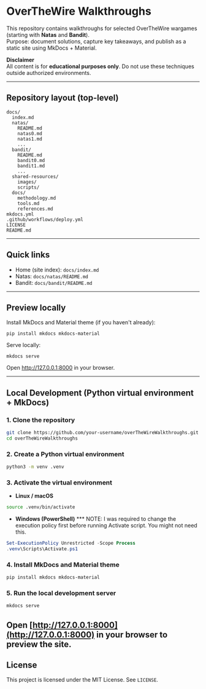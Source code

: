 # OverTheWire Walkthroughs

This repository contains walkthroughs for selected OverTheWire wargames (starting with **Natas** and **Bandit**).  
Purpose: document solutions, capture key takeaways, and publish as a static site using MkDocs + Material.

**Disclaimer**  
All content is for **educational purposes only**. Do not use these techniques outside authorized environments.

---

## Repository layout (top-level)
    docs/
      index.md
      natas/
        README.md
        natas0.md
        natas1.md
        ...
      bandit/
        README.md
        bandit0.md
        bandit1.md
        ...
      shared-resources/
        images/
        scripts/
      docs/
        methodology.md
        tools.md
        references.md
    mkdocs.yml
    .github/workflows/deploy.yml
    LICENSE
    README.md

---

## Quick links
- Home (site index): `docs/index.md`
- Natas: `docs/natas/README.md`
- Bandit: `docs/bandit/README.md`

---

## Preview locally
Install MkDocs and Material theme (if you haven't already):

    pip install mkdocs mkdocs-material

Serve locally:

    mkdocs serve

Open http://127.0.0.1:8000 in your browser.

---


## Local Development (Python virtual environment + MkDocs)

### 1. Clone the repository
```bash
git clone https://github.com/your-username/overTheWireWalkthroughs.git
cd overTheWireWalkthroughs
```

### 2. Create a Python virtual environment
```bash
python3 -m venv .venv
```

### 3. Activate the virtual environment

- **Linux / macOS**
```bash
source .venv/bin/activate
```

- **Windows (PowerShell)**
*** NOTE: I was required to change the execution policy first before running Activate script. You might not need this.
```powershell
Set-ExecutionPolicy Unrestricted -Scope Process
.venv\Scripts\Activate.ps1
```

### 4. Install MkDocs and Material theme
```bash
pip install mkdocs mkdocs-material
```

### 5. Run the local development server
```bash
mkdocs serve
```

Open [http://127.0.0.1:8000](http://127.0.0.1:8000) in your browser to preview the site.
---

## License
This project is licensed under the MIT License. See `LICENSE`.

